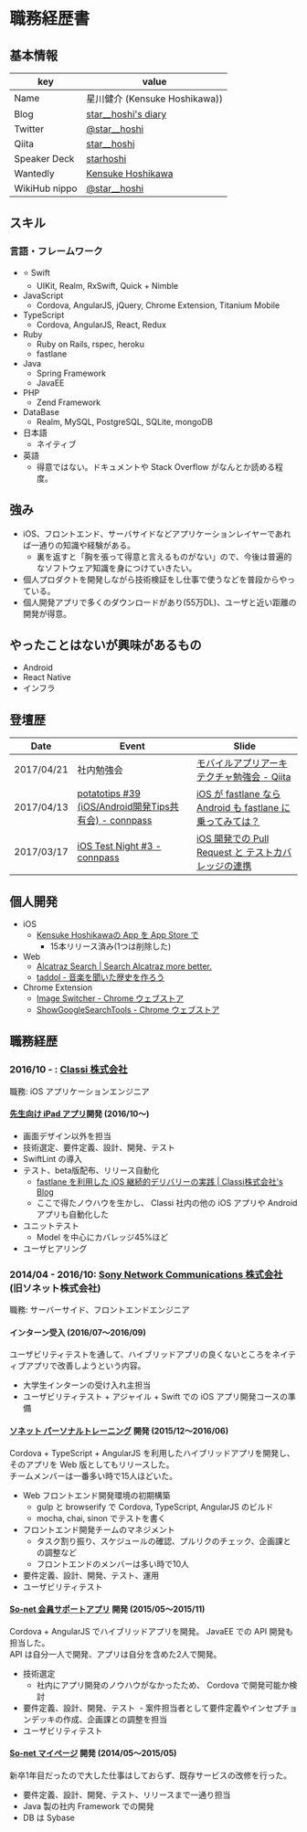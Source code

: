 # 職務経歴書

## 基本情報

|key|value|
|---|-----|
|Name|星川健介 (Kensuke Hoshikawa))|
|Blog|[star\_\_hoshi's diary](http://starhoshi.hatenablog.com/)|
|Twitter|[@star\_\_hoshi](https://twitter.com/star__hoshi)|
|Qiita|[star\_\_hoshi](http://qiita.com/star__hoshi)|
|Speaker Deck|[starhoshi](https://speakerdeck.com/starhoshi)|
|Wantedly|[Kensuke Hoshikawa](https://www.wantedly.com/users/300300)|
|WikiHub nippo|[@star\_\_hoshi](https://wikihub.io/@star__hoshi)|

## スキル

### 言語・フレームワーク

- :star: Swift
  - UIKit, Realm, RxSwift, Quick + Nimble
- JavaScript
  - Cordova, AngularJS, jQuery, Chrome Extension, Titanium Mobile
- TypeScript
  - Cordova, AngularJS, React, Redux
- Ruby
  - Ruby on Rails, rspec, heroku
  - fastlane
- Java
  - Spring Framework
  - JavaEE
- PHP
  - Zend Framework
- DataBase
  - Realm, MySQL, PostgreSQL, SQLite, mongoDB
- 日本語
  - ネイティブ
- 英語
  - 得意ではない。ドキュメントや Stack Overflow がなんとか読める程度。

## 強み

- iOS、フロントエンド、サーバサイドなどアプリケーションレイヤーであれば一通りの知識や経験がある。
  - 裏を返すと「胸を張って得意と言えるものがない」ので、今後は普遍的なソフトウェア知識を身につけていきたい。
- 個人プロダクトを開発しながら技術検証をし仕事で使うなどを普段からやっている。
- 個人開発アプリで多くのダウンロードがあり(55万DL)、ユーザと近い距離の開発が得意。

## やったことはないが興味があるもの

- Android
- React Native
- インフラ

## 登壇歴

|Date|Event|Slide|
|---|-----|-----|
|2017/04/21|社内勉強会|[モバイルアプリアーキテクチャ勉強会 \- Qiita](http://qiita.com/star__hoshi/items/f28095542f56a1b05e34)|
|2017/04/13|[potatotips \#39 \(iOS/Android開発Tips共有会\) \- connpass](https://potatotips.connpass.com/event/51176/)|[iOS が fastlane なら Android も fastlane に乗ってみては？](https://speakerdeck.com/starhoshi/ios-ga-fastlane-nara-android-mo-fastlane-nicheng-tutemiteha)|
|2017/03/17|[iOS Test Night \#3 \- connpass](https://testnight.connpass.com/event/49561/)|[iOS 開発での Pull Request と テストカバレッジの連携](https://speakerdeck.com/starhoshi/ios-kai-fa-defalse-pull-request-to-tesutokabaretuzifalselian-xi)|

## 個人開発

- iOS
  - [Kensuke Hoshikawaの App を App Store で](https://itunes.apple.com/jp/developer/kensuke-hoshikawa/id733552122)
    - 15本リリース済み(1つは削除した)
- Web
  - [Alcatraz Search \| Search Alcatraz more better\.](http://starhoshi.github.io/AlcatrazSearch/)
  - [taddol \- 音楽を聞いた歴史を作ろう](https://taddol.me/)
- Chrome Extension
  - [Image Switcher \- Chrome ウェブストア](https://chrome.google.com/webstore/detail/image-switcher/agbenbfomghnjfbelmoeplkjcflogomb)
  - [ShowGoogleSearchTools \- Chrome ウェブストア](https://chrome.google.com/webstore/detail/showgooglesearchtools/pnmpofbbcjfnogogdnebahojecpfdkal)

## 職務経歴

### 2016/10 - : [Classi 株式会社](https://classi.jp/corporate/)

職務: iOS アプリケーションエンジニア

#### [先生向け iPad アプリ](https://itunes.apple.com/jp/app/classi%E5%85%88%E7%94%9F%E7%94%A8/id1171324456?mt=8)開発 (2016/10〜)

- 画面デザイン以外を担当
- 技術選定、要件定義、設計、開発、テスト
- SwiftLint の導入
- テスト、beta版配布、リリース自動化
  - [fastlane を利用した iOS 継続的デリバリーの実践 \| Classi株式会社's Blog](https://www.wantedly.com/companies/classi/post_articles/57007)
  - ここで得たノウハウを生かし、 Classi 社内の他の iOS アプリや Android アプリも自動化した
- ユニットテスト
  - Model を中心にカバレッジ45%ほど
- ユーザヒアリング

### 2014/04 - 2016/10: [Sony Network Communications 株式会社](https://www.sonynetwork.co.jp/) (旧ソネット株式会社)

職務: サーバーサイド、フロントエンドエンジニア

#### インターン受入 (2016/07〜2016/09)

ユーザビリティテストを通して、ハイブリッドアプリの良くないところをネイティブアプリで改善しようという内容。

- 大学生インターンの受け入れ主担当
- ユーザビリティテスト + アジャイル + Swift での iOS アプリ開発コースの準備

#### [ソネット パーソナルトレーニング](http://www.so-net.ne.jp/training/sonetore/) 開発 (2015/12〜2016/06)

Cordova + TypeScript + AngularJS を利用したハイブリッドアプリを開発し、そのアプリを Web 版としてもリリースした。  
チームメンバーは一番多い時で15人ほどいた。

- Web フロントエンド開発環境の初期構築
  - gulp と browserify で Cordova, TypeScript, AngularJS のビルド
  - mocha, chai, sinon でテストを書く
- フロントエンド開発チームのマネジメント
  - タスク割り振り、スケジュールの確認、プルリクのチェック、企画課との調整など
  - フロントエンドのメンバーは多い時で10人
- 要件定義、設計、開発、テスト、運用
- ユーザビリティテスト

#### [So\-net 会員サポートアプリ](http://www.so-net.ne.jp/support/app/index.html) 開発 (2015/05〜2015/11)

Cordova + AngularJS でハイブリッドアプリを開発。 JavaEE での API 開発も担当した。  
API は自分一人で開発、アプリは自分を含めた2人で開発。

- 技術選定
  - 社内にアプリ開発のノウハウがなかったため、 Cordova で開発可能か検討
- 要件定義、設計、開発、テスト
  - 案件担当者として要件定義やインセプチョンデッキの作成、企画課との調整を担当
- ユーザビリティテスト

#### [So\-net マイページ](http://www.so-net.ne.jp/mypage/) 開発 (2014/05〜2015/05)

新卒1年目だったので大した仕事はしておらず、既存サービスの改修を行った。

- 要件定義、設計、開発、テスト、リリースまで一通り担当
- Java 製の社内 Framework での開発
- DB は Sybase
